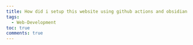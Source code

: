 ```yaml
---
title: How did i setup this website using github actions and obsidian
tags:
  - Web-Development
toc: true
comments: true
---
```

